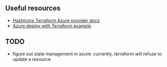 ## Useful resources

- [Hashicorp Terraform Azure provider docs](https://registry.terraform.io/providers/hashicorp/azurerm/latest/docs)
- [Azure deploy with Terraform example](https://docs.microsoft.com/en-us/azure/developer/terraform/create-linux-virtual-machine-with-infrastructure)

## TODO

- figure out state management in azure: currently, terraform will refuze to update a resource